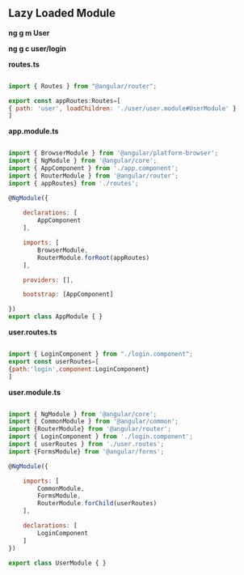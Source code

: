 ## Lazy Loaded Module

**ng g m User**

**ng g c user/login**

**routes.ts**

```javascript

import { Routes } from "@angular/router";

export const appRoutes:Routes=[
{ path: 'user', loadChildren: './user/user.module#UserModule' }
]

```

**app.module.ts**
```javascript

import { BrowserModule } from '@angular/platform-browser';
import { NgModule } from '@angular/core';
import { AppComponent } from './app.component';
import { RouterModule } from '@angular/router';
import { appRoutes} from './routes';

@NgModule({
	
	declarations: [
		AppComponent
	],

	imports: [
		BrowserModule,
		RouterModule.forRoot(appRoutes)
	],

	providers: [],

	bootstrap: [AppComponent]

})
export class AppModule { }

```

**user.routes.ts**
```javascript

import { LoginComponent } from "./login.component";
export const userRoutes=[
{path:'login',component:LoginComponent}
] 

```

**user.module.ts**

```javascript

import { NgModule } from '@angular/core';
import { CommonModule } from '@angular/common';
import {RouterModule} from '@angular/router';
import { LoginComponent } from './login.component';
import { userRoutes } from './user.routes';
import {FormsModule} from '@angular/forms';

@NgModule({

	imports: [
		CommonModule,
		FormsModule,
		RouterModule.forChild(userRoutes)
	],

	declarations: [
		LoginComponent
	]
})

export class UserModule { }

```



